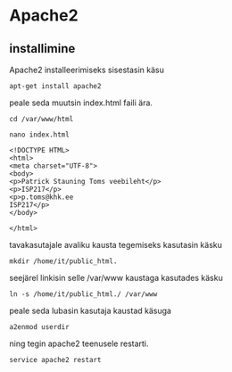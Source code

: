 # Apache2

## installimine

Apache2 installeerimiseks sisestasin käsu

```
apt-get install apache2
```
peale seda muutsin index.html faili ära.

```
cd /var/www/html
```
```
nano index.html
```
```
<!DOCTYPE HTML>
<html>
<meta charset="UTF-8">
<body>
<p>Patrick Stauning Toms veebileht</p>
<p>ISP217</p>
<p>p.toms@khk.ee
ISP217</p>
</body>

</html>

```
tavakasutajale avaliku kausta tegemiseks kasutasin käsku

```
mkdir /home/it/public_html.

```

seejärel linkisin selle /var/www kaustaga kasutades käsku
```
ln -s /home/it/public_html./ /var/www
```

peale seda lubasin kasutaja kaustad käsuga
```
a2enmod userdir
```
ning tegin apache2 teenusele restarti.
```
service apache2 restart
```
